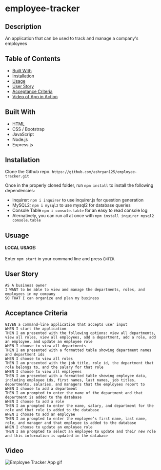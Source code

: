 # employee-tracker
## Description
An application that can be used to track and manage a company's employees

## Table of Contents

* [Built With](#built-with)
* [Installation](#installation)
* [Usage](#usage)
* [User Story](#user-story)
* [Acceptance Criteria](#acceptance-criteria)
* [Video of App in Action](#video)

## Built With
* HTML
* CSS / Bootstrap
* JavaScript
* Node.js
* Express.js

## Installation
Clone the Github repo.
```https://github.com/ashryan125/employee-tracker.git```

Once in the properly cloned folder, run ```npm install``` to install the following dependencies:
 * Inquirer:  ```npm i inquirer``` to use inquirer.js for question generation
 * MySQL2: ```npm i mysql2``` to use mysql2 for database queries
 * Console Table ```npm i console.table``` for an easy to read console log
 * Alernatively, you can run all at once with ```npm install inquirer mysql2 console.table```


## Usuage
 #### **LOCAL USAGE:** 
 Enter ```npm start``` in your command line and press ```ENTER```.  
 
## User Story
```
AS A business owner
I WANT to be able to view and manage the departments, roles, and employees in my company
SO THAT I can organize and plan my business
```
  
## Acceptance Criteria
```
GIVEN a command-line application that accepts user input
WHEN I start the application
THEN I am presented with the following options: view all departments, view all roles, view all employees, add a department, add a role, add an employee, and update an employee role
WHEN I choose to view all departments
THEN I am presented with a formatted table showing department names and department ids
WHEN I choose to view all roles
THEN I am presented with the job title, role id, the department that role belongs to, and the salary for that role
WHEN I choose to view all employees
THEN I am presented with a formatted table showing employee data, including employee ids, first names, last names, job titles, departments, salaries, and managers that the employees report to
WHEN I choose to add a department
THEN I am prompted to enter the name of the department and that department is added to the database
WHEN I choose to add a role
THEN I am prompted to enter the name, salary, and department for the role and that role is added to the database
WHEN I choose to add an employee
THEN I am prompted to enter the employee’s first name, last name, role, and manager and that employee is added to the database
WHEN I choose to update an employee role
THEN I am prompted to select an employee to update and their new role and this information is updated in the database 

```

## Video
![Employee Tracker App gif](#)